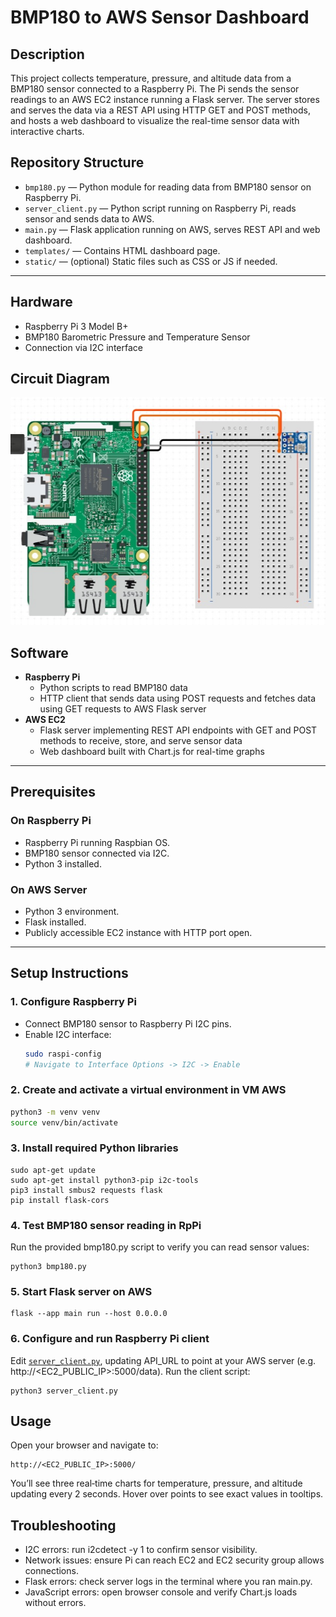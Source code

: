 # BMP180 to AWS Sensor Dashboard

## Description
This project collects temperature, pressure, and altitude data from a BMP180 sensor connected to a Raspberry Pi. The Pi sends the sensor readings to an AWS EC2 instance running a Flask server. The server stores and serves the data via a REST API using HTTP GET and POST methods, and hosts a web dashboard to visualize the real-time sensor data with interactive charts.

## Repository Structure

- `bmp180.py` — Python module for reading data from BMP180 sensor on Raspberry Pi.  
- `server_client.py` — Python script running on Raspberry Pi, reads sensor and sends data to AWS.  
- `main.py` — Flask application running on AWS, serves REST API and web dashboard.  
- `templates/` — Contains HTML dashboard page.  
- `static/` — (optional) Static files such as CSS or JS if needed.  

---

## Hardware
- Raspberry Pi 3 Model B+  
- BMP180 Barometric Pressure and Temperature Sensor  
- Connection via I2C interface

## Circuit Diagram

![Circuit Diagram](images/circuit.jpg)  

## Software
- **Raspberry Pi**  
  - Python scripts to read BMP180 data  
  - HTTP client that sends data using POST requests and fetches data using GET requests to AWS Flask server  
- **AWS EC2**  
  - Flask server implementing REST API endpoints with GET and POST methods to receive, store, and serve sensor data  
  - Web dashboard built with Chart.js for real-time graphs  

---

## Prerequisites

### On Raspberry Pi
- Raspberry Pi running Raspbian OS.  
- BMP180 sensor connected via I2C.  
- Python 3 installed.  

### On AWS Server
- Python 3 environment.  
- Flask installed.  
- Publicly accessible EC2 instance with HTTP port open.  

---

## Setup Instructions

### 1. Configure Raspberry Pi
- Connect BMP180 sensor to Raspberry Pi I2C pins.  
- Enable I2C interface:  
  ```bash
  sudo raspi-config
  # Navigate to Interface Options -> I2C -> Enable
  
### 2. Create and activate a virtual environment in VM AWS
  ```bash
  python3 -m venv venv
  source venv/bin/activate
  ```
### 3. Install required Python libraries
  ```bahs
  sudo apt-get update
  sudo apt-get install python3-pip i2c-tools
  pip3 install smbus2 requests flask
  pip install flask-cors

  ```
### 4. Test BMP180 sensor reading in RpPi
Run the provided bmp180.py script to verify you can read sensor values:
  ```bahs
  python3 bmp180.py
  ```
### 5. Start Flask server on AWS
  ```bahs
  flask --app main run --host 0.0.0.0
  ```

### 6. Configure and run Raspberry Pi client
Edit [`server_client.py`](./server_client.py), updating API_URL to point at your AWS server (e.g. http://<EC2_PUBLIC_IP>:5000/data).
Run the client script:
  ```bahs
  python3 server_client.py
  ```

## Usage
Open your browser and navigate to:
  ```bahs
  http://<EC2_PUBLIC_IP>:5000/
  ```
You’ll see three real‑time charts for temperature, pressure, and altitude updating every 2 seconds.
Hover over points to see exact values in tooltips.


## Troubleshooting
- I2C errors: run i2cdetect -y 1 to confirm sensor visibility.
- Network issues: ensure Pi can reach EC2 and EC2 security group allows connections.
- Flask errors: check server logs in the terminal where you ran main.py.
- JavaScript errors: open browser console and verify Chart.js loads without errors.
  
